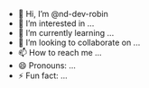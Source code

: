 - 👋 Hi, I’m @nd-dev-robin
- 👀 I’m interested in ...
- 🌱 I’m currently learning ...
- 💞️ I’m looking to collaborate on ...
- 📫 How to reach me ...
- 😄 Pronouns: ...
- ⚡ Fun fact: ...

<!---
nd-dev-robin/nd-dev-robin is a ✨ special ✨ repository because its `README.md` (this file) appears on your GitHub profile.
You can click the Preview link to take a look at your changes.
--->
